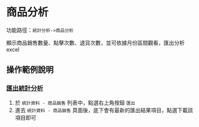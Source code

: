 #  商品分析

功能路徑：`統計分析->商品分析`


顯示商品銷售數量、點擊次數、退貨次數，並可依據月份區間觀看，匯出分析excel





##  操作範例說明


### [匯出統計分析](/guide/statistic-product-set#匯出統計分析)

1. 於 `統計資料 - 商品銷售` 列表中，點選右上角按鈕 `匯出` 
2. 進去 `統計資料 - 商品銷售` 頁面後，底下會有最新的匯出結果項目，點選下載該項目即可

